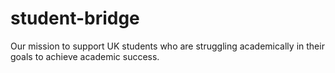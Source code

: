 # student-bridge
Our mission to support UK students who are struggling academically in their goals to achieve academic success.
